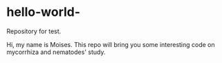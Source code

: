 # hello-world-
Repository for test. 

Hi, my name is Moises. This repo will bring you some interesting code on mycorrhiza and nematodes' study. 
